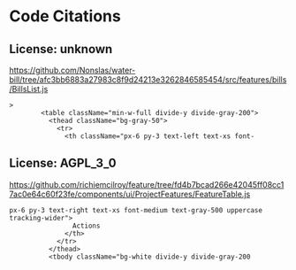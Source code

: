 # Code Citations

## License: unknown
https://github.com/Nonslas/water-bill/tree/afc3bb6883a27983c8f9d24213e3262846585454/src/features/bills/BillsList.js

```
>
        <table className="min-w-full divide-y divide-gray-200">
          <thead className="bg-gray-50">
            <tr>
              <th className="px-6 py-3 text-left text-xs font-
```


## License: AGPL_3_0
https://github.com/richiemcilroy/feature/tree/fd4b7bcad266e42045ff08cc17ac0e64c60f23fe/components/ui/ProjectFeatures/FeatureTable.js

```
px-6 py-3 text-right text-xs font-medium text-gray-500 uppercase tracking-wider">
                Actions
              </th>
            </tr>
          </thead>
          <tbody className="bg-white divide-y divide-gray-200
```

